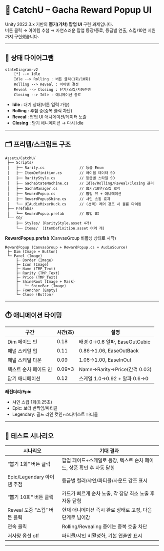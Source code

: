 # 🎰 CatchU – Gacha Reward Popup UI

Unity 2022.3.x 기반의 **뽑기(가챠) 팝업 UI** 구현 과제입니다.  
버튼 클릭 → 아이템 추첨 → 자연스러운 팝업 등장/종료, 등급별 연출, 스킵/10연 지원까지 구현했습니다.

---

## 📑 상태 다이어그램

```mermaid
stateDiagram-v2
    [*] --> Idle
    Idle --> Rolling : 버튼 클릭(1회/10회)
    Rolling --> Reveal : 아이템 결정
    Reveal --> Closing : 닫기/스킵/자동진행
    Closing --> Idle : 애니메이션 종료
```

- **Idle** : 대기 상태(버튼 입력 가능)
- **Rolling** : 추첨 중(중복 클릭 차단)
- **Reveal** : 팝업 UI 애니메이션/데이터 노출
- **Closing** : 닫기 애니메이션 → 다시 Idle

---

## 🗂️ 프리팹/스크립트 구조

```
Assets/CatchU/
 ├── Scripts/
 │   ├── Rarity.cs                // 등급 Enum
 │   ├── ItemDefinition.cs        // 아이템 데이터 SO
 │   ├── RarityStyle.cs           // 등급별 스타일 SO
 │   ├── GachaStateMachine.cs     // Idle/Rolling/Reveal/Closing 관리
 │   ├── GachaManager.cs          // 뽑기/10연/스킵 로직
 │   ├── RewardPopup.cs           // 팝업 뷰 + 애니메이션
 │   ├── RewardPopupShine.cs      // 샤인 스윕 효과
 │   └── UIAudioMixerDuck.cs      // (선택) 레어 강조 시 볼륨 다이킹
 ├── Prefabs/
 │   └── RewardPopup.prefab       // 팝업 UI
 └── SO/
     ├── Styles/ (RarityStyle.asset 4개)
     └── Items/  (ItemDefinition.asset 여러 개)
```

**RewardPopup.prefab** (CanvasGroup 비활성 상태로 시작)

```
RewardPopup (CanvasGroup + RewardPopup.cs + AudioSource)
 ├─ Dim (Image + Button)
 └─ Panel (Image)
     ├─ Border (Image)
     ├─ Icon (Image)
     ├─ Name (TMP_Text)
     ├─ Rarity (TMP_Text)
     ├─ Price (TMP_Text)
     ├─ ShineRoot (Image + Mask)
     │   └─ ShineBar (Image)
     ├─ FxAnchor (Empty)
     └─ Close (Button)
```

---

## ⏱️ 애니메이션 타이밍

| 구간                    | 시간(초) | 설명                           |
|------------------------|---------|------------------------------|
| Dim 페이드 인          | 0.18    | 배경 0→0.6 알파, EaseOutCubic |
| 패널 스케일 업          | 0.11    | 0.86→1.06, EaseOutBack        |
| 패널 스케일 다운        | 0.09    | 1.06→1.00, EaseInOut          |
| 텍스트 순차 페이드 인   | 0.09×3  | Name→Rarity→Price(간격 0.03) |
| 닫기 애니메이션         | 0.12    | 스케일 1.0→0.92 + 알파 0.6→0 |

**레전더리/Epic**  
- 샤인 스윕 1회(0.25초)  
- Epic: 보더 반짝임/파티클  
- Legendary: 골드 라인 컷인+스타버스트 파티클  

---

## 🧪 테스트 시나리오

| 시나리오                        | 기대 결과 |
|--------------------------------|-----------|
| “뽑기 1회” 버튼 클릭           | 팝업 페이드+스케일로 등장, 텍스트 순차 페이드, 상품 확인 후 자동 닫힘 |
| Epic/Legendary 아이템 추첨      | 등급별 컬러/샤인/파티클/사운드 강조 표시 |
| “뽑기 10회” 버튼 클릭          | 카드가 빠르게 순차 노출, 각 장당 최소 노출 후 자동 닫힘 |
| Reveal 도중 “스킵” 버튼 클릭    | 현재 애니메이션 즉시 완료 상태로 고정, 다음 단계로 넘어감 |
| 연속 클릭                      | Rolling/Revealing 중에는 중복 호출 차단 |
| 저사양 옵션 off                | 파티클/샤인 비활성화, 기본 연출만 표시 |

---
